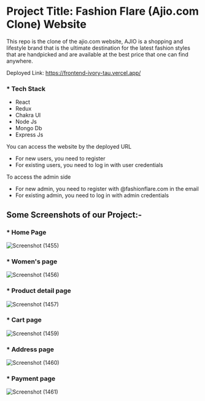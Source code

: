 # Project Title: Fashion Flare (Ajio.com Clone) Website

This repo is the clone of the ajio.com website, AJIO is a shopping and lifestyle brand that is the ultimate destination for the latest fashion styles that are handpicked and are available at the best price that one can find anywhere. 

Deployed Link: https://frontend-ivory-tau.vercel.app/

### * Tech Stack

- React
- Redux
- Chakra UI
- Node Js
- Mongo Db
- Express Js


You can access the  website by the deployed URL 

  - For new users, you need to register 
  - For existing users,  you need to log in with user credentials 
  
  To access the admin side  
   - For new admin,  you need to register  with @fashionflare.com in the email 
   - For existing admin,  you need to log in with admin credentials

## Some Screenshots of our Project:-

### * Home Page 
![Screenshot (1455)](https://github.com/morevishal99/Ajio.Com-Clone/assets/107456969/6f77328f-a0e0-4a0a-9020-4f29cd651120)

### * Women's page
![Screenshot (1456)](https://github.com/morevishal99/Ajio.Com-Clone/assets/107456969/bc9172d0-2503-4f46-9ebb-a60a0838595b)

### * Product detail page
![Screenshot (1457)](https://github.com/morevishal99/Ajio.Com-Clone/assets/107456969/b0fbee11-d213-41f1-8f5f-065ee7b0ad7d)

### * Cart page
![Screenshot (1459)](https://github.com/morevishal99/Ajio.Com-Clone/assets/107456969/8e548859-fe59-40c8-856f-dfa9369c316e)

### * Address page
![Screenshot (1460)](https://github.com/morevishal99/Ajio.Com-Clone/assets/107456969/0e55c85a-b102-4f47-9325-f3dd79470d64)

### * Payment page

![Screenshot (1461)](https://github.com/morevishal99/Ajio.Com-Clone/assets/107456969/a0793b40-1edf-472c-9dfb-132691529e45)
